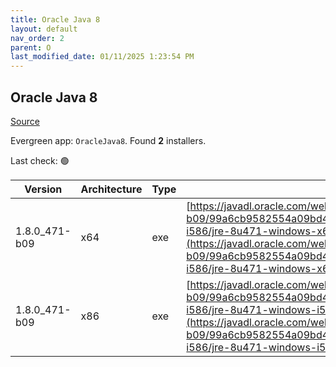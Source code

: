 ```yaml
---
title: Oracle Java 8
layout: default
nav_order: 2
parent: O
last_modified_date: 01/11/2025 1:23:54 PM
---
```


## Oracle Java 8

[Source](https://www.java.com)

Evergreen app: `OracleJava8`. Found **2** installers.

Last check: 🟢

| Version       | Architecture | Type | URI                                                                                                                                                                                                                                                                                    |
| ------------- | ------------ | ---- | -------------------------------------------------------------------------------------------------------------------------------------------------------------------------------------------------------------------------------------------------------------------------------------- |
| 1.8.0_471-b09 | x64          | exe  | [https://javadl.oracle.com/webapps/download/GetFile/1.8.0_471-b09/99a6cb9582554a09bd4ac60f73f9b8e6/windows-i586/jre-8u471-windows-x64.exe](https://javadl.oracle.com/webapps/download/GetFile/1.8.0_471-b09/99a6cb9582554a09bd4ac60f73f9b8e6/windows-i586/jre-8u471-windows-x64.exe)   |
| 1.8.0_471-b09 | x86          | exe  | [https://javadl.oracle.com/webapps/download/GetFile/1.8.0_471-b09/99a6cb9582554a09bd4ac60f73f9b8e6/windows-i586/jre-8u471-windows-i586.exe](https://javadl.oracle.com/webapps/download/GetFile/1.8.0_471-b09/99a6cb9582554a09bd4ac60f73f9b8e6/windows-i586/jre-8u471-windows-i586.exe) |
